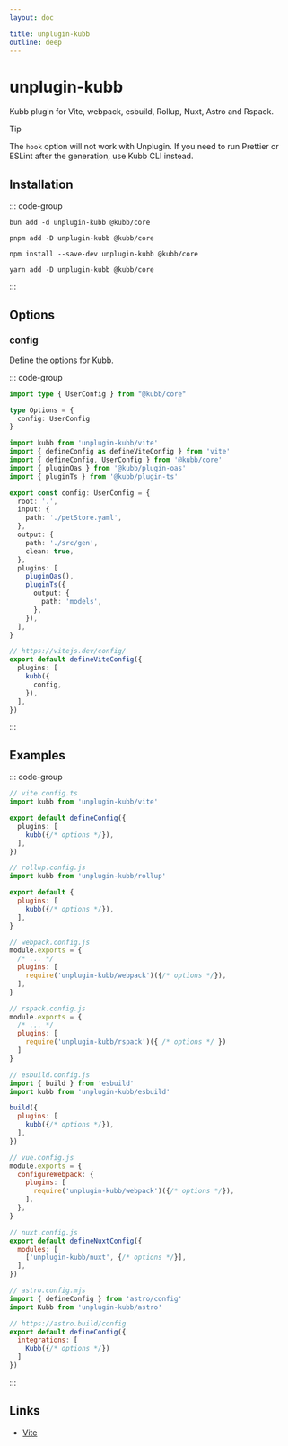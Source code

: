 ```yaml
---
layout: doc

title: unplugin-kubb
outline: deep
---
```


# unplugin-kubb

Kubb plugin for Vite, webpack, esbuild, Rollup, Nuxt, Astro and Rspack.

> [!TIP]
> The `hook` option will not work with Unplugin. If you need to run Prettier or ESLint after the generation, use Kubb CLI instead.


## Installation

::: code-group

```shell [bun]
bun add -d unplugin-kubb @kubb/core
```

```shell [pnpm]
pnpm add -D unplugin-kubb @kubb/core
```

```shell [npm]
npm install --save-dev unplugin-kubb @kubb/core
```

```shell [yarn]
yarn add -D unplugin-kubb @kubb/core
```

:::

## Options

### config

Define the options for Kubb.


::: code-group
```typescript twoslash [Options]
import type { UserConfig } from "@kubb/core"

type Options = {
  config: UserConfig
}
```

```typescript twoslash [vite.config.ts]
import kubb from 'unplugin-kubb/vite'
import { defineConfig as defineViteConfig } from 'vite'
import { defineConfig, UserConfig } from '@kubb/core'
import { pluginOas } from '@kubb/plugin-oas'
import { pluginTs } from '@kubb/plugin-ts'

export const config: UserConfig = {
  root: '.',
  input: {
    path: './petStore.yaml',
  },
  output: {
    path: './src/gen',
    clean: true,
  },
  plugins: [
    pluginOas(),
    pluginTs({
      output: {
        path: 'models',
      },
    }),
  ],
}

// https://vitejs.dev/config/
export default defineViteConfig({
  plugins: [
    kubb({
      config,
    }),
  ],
})
```
:::

## Examples



::: code-group

```ts [Vite]
// vite.config.ts
import kubb from 'unplugin-kubb/vite'

export default defineConfig({
  plugins: [
    kubb({/* options */}),
  ],
})
```

```js [Rollup]
// rollup.config.js
import kubb from 'unplugin-kubb/rollup'

export default {
  plugins: [
    kubb({/* options */}),
  ],
}
```

```js [webpack]
// webpack.config.js
module.exports = {
  /* ... */
  plugins: [
    require('unplugin-kubb/webpack')({/* options */}),
  ],
}
```

```js [Rspack]
// rspack.config.js
module.exports = {
  /* ... */
  plugins: [
    require('unplugin-kubb/rspack')({ /* options */ })
  ]
}
```

```js [esbuild]
// esbuild.config.js
import { build } from 'esbuild'
import kubb from 'unplugin-kubb/esbuild'

build({
  plugins: [
    kubb({/* options */}),
  ],
})
```

```js [Vue-CLI]
// vue.config.js
module.exports = {
  configureWebpack: {
    plugins: [
      require('unplugin-kubb/webpack')({/* options */}),
    ],
  },
}
```

```js [Nuxt]
// nuxt.config.js
export default defineNuxtConfig({
  modules: [
    ['unplugin-kubb/nuxt', {/* options */}],
  ],
})
```
```js [Astro]
// astro.config.mjs
import { defineConfig } from 'astro/config'
import Kubb from 'unplugin-kubb/astro'

// https://astro.build/config
export default defineConfig({
  integrations: [
    Kubb({/* options */})
  ]
})
```
:::


## Links

- [Vite](https://vitejs.dev/)
